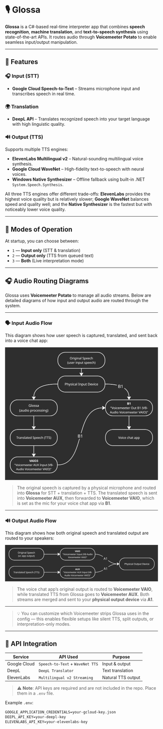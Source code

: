 # 🎙️ Glossa

**Glossa** is a C#-based real-time interpreter app that combines **speech recognition**, **machine translation**, and **text-to-speech synthesis** using state-of-the-art APIs. It routes audio through **Voicemeeter Potato** to enable seamless input/output manipulation.

---

## 🚀 Features

### 🎧 Input (STT)
- **Google Cloud Speech-to-Text** – Streams microphone input and transcribes speech in real time.

### 🌍 Translation
- **DeepL API** – Translates recognized speech into your target language with high linguistic quality.

### 🔊 Output (TTS)
Supports multiple TTS engines:
- **ElevenLabs Multilingual v2** – Natural-sounding multilingual voice synthesis.
- **Google Cloud WaveNet** – High-fidelity text-to-speech with neural voices.
- **Windows Native Synthesizer** – Offline fallback using built-in .NET `System.Speech.Synthesis`.

All three TTS engines offer different trade-offs: **ElevenLabs** provides the highest voice quality but is relatively slower; **Google WaveNet** balances speed and quality well; and the **Native Synthesizer** is the fastest but with noticeably lower voice quality.

---

## 🧠 Modes of Operation

At startup, you can choose between:
- `1` — **Input only** (STT & translation)
- `2` — **Output only** (TTS from queued text)
- `3` — **Both** (Live interpretation mode)

---

## 🎧 Audio Routing Diagrams

Glossa uses **Voicemeeter Potato** to manage all audio streams. Below are detailed diagrams of how input and output audio are routed through the system.

---

### 🗣️ Input Audio Flow

This diagram shows how user speech is captured, translated, and sent back into a voice chat app:

![Input Audio Flow](./docs/input_audio_flow.jpg)

> The original speech is captured by a physical microphone and routed into **Glossa** for STT + translation + TTS. The translated speech is sent into **Voicemeeter AUX**, then forwarded to **Voicemeeter VAIO**, which is set as the mic for your voice chat app via **B1**.

---

### 🔊 Output Audio Flow

This diagram shows how both original speech and translated output are routed to your speakers:

![Output Audio Flow](./docs/output_audio_flow.jpg)

> The voice chat app’s original output is routed to **Voicemeeter VAIO**, while translated TTS from Glossa goes to **Voicemeeter AUX**. Both streams are merged and sent to your **physical output device** via **A1**.

---

> 💡 You can customize which Voicemeeter strips Glossa uses in the config — this enables flexible setups like silent TTS, split outputs, or interpretation-only modes.


---

## 🔐 API Integration

| Service        | API Used                        | Purpose           |
|----------------|----------------------------------|--------------------|
| Google Cloud   | `Speech-to-Text` + `WaveNet TTS` | Input & output     |
| DeepL          | `DeepL Translator`              | Text translation   |
| ElevenLabs     | `Multilingual v2 Streaming`     | Natural TTS output |

> ⚠️ **Note**: API keys are required and are not included in the repo. Place them in a `.env` file.

Example `.env`:
```env
GOOGLE_APPLICATION_CREDENTIALS=your-gcloud-key.json
DEEPL_API_KEY=your-deepl-key
ELEVENLABS_API_KEY=your-elevenlabs-key
